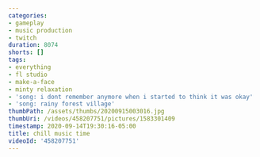 ```yaml
---
categories:
- gameplay
- music production
- twitch
duration: 8074
shorts: []
tags:
- everything
- fl studio
- make-a-face
- minty relaxation
- 'song: i dont remember anymore when i started to think it was okay'
- 'song: rainy forest village'
thumbPath: /assets/thumbs/20200915003016.jpg
thumbUri: /videos/458207751/pictures/1583301409
timestamp: 2020-09-14T19:30:16-05:00
title: chill music time
videoId: '458207751'
---
```

